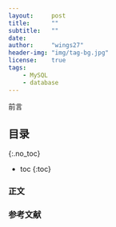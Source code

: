 ```yaml
---
layout:     post
title:      ""
subtitle:   ""
date:		
author:     "wings27"
header-img: "img/tag-bg.jpg"
license:    true
tags:
    - MySQL
    - database
---
```


前言

## 目录
{:.no_toc}

- toc
{:toc}


### 正文


### 参考文献

